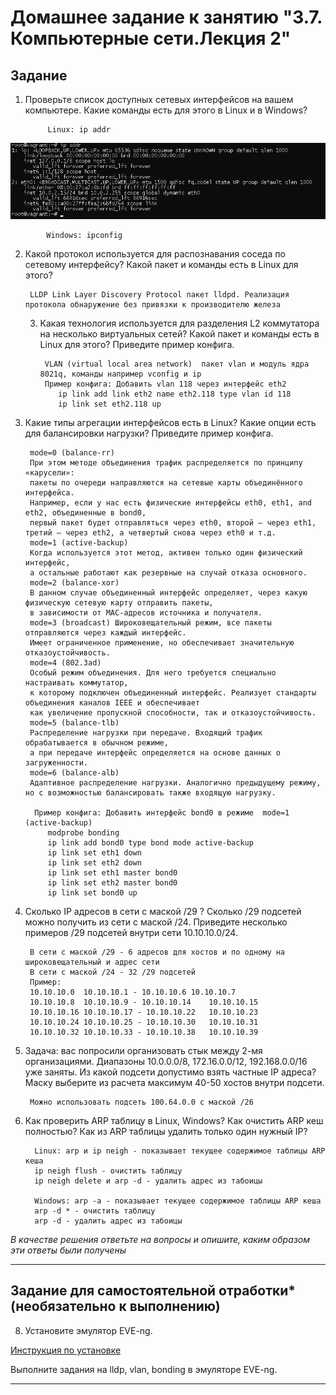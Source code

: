 # Домашнее задание к занятию "3.7. Компьютерные сети.Лекция 2"


## Задание

1. Проверьте список доступных сетевых интерфейсов на вашем компьютере. Какие команды есть для этого в Linux и в Windows?

            Linux: ip addr
![img_28.png](img_28.png)
            
            Windows: ipconfig

2. Какой протокол используется для распознавания соседа по сетевому интерфейсу? Какой пакет и команды есть в Linux для этого?
        
        LLDP Link Layer Discovery Protocol пакет lldpd. Реализация протокола обнаружение без привязки к производителю железа

   3. Какая технология используется для разделения L2 коммутатора на несколько виртуальных сетей? Какой пакет и команды есть в Linux для этого? Приведите пример конфига.
   
           VLAN (virtual local area network)  пакет vlan и модуль ядра 8021q, команды например vconfig и ip
           Пример конфига: Добавить vlan 118 через интерфейс eth2
              ip link add link eth2 name eth2.118 type vlan id 118 
              ip link set eth2.118 up 

4. Какие типы агрегации интерфейсов есть в Linux? Какие опции есть для балансировки нагрузки? Приведите пример конфига.

        mode=0 (balance-rr)
        При этом методе объединения трафик распределяется по принципу «карусели»: 
        пакеты по очереди направляются на сетевые карты объединённого интерфейса. 
        Например, если у нас есть физические интерфейсы eth0, eth1, and eth2, объединенные в bond0, 
        первый пакет будет отправляться через eth0, второй — через eth1, третий — через eth2, а четвертый снова через eth0 и т.д.
        mode=1 (active-backup)
        Когда используется этот метод, активен только один физический интерфейс,
        а остальные работают как резервные на случай отказа основного.
        mode=2 (balance-xor)
        В данном случае объединенный интерфейс определяет, через какую физическую сетевую карту отправить пакеты,
        в зависимости от MAC-адресов источника и получателя.
        mode=3 (broadcast) Широковещательный режим, все пакеты отправляются через каждый интерфейс.
        Имеет ограниченное применение, но обеспечивает значительную отказоустойчивость.
        mode=4 (802.3ad)
        Особый режим объединения. Для него требуется специально настраивать коммутатор,
        к которому подключен объединенный интерфейс. Реализует стандарты объединения каналов IEEE и обеспечивает
        как увеличение пропускной способности, так и отказоустойчивость.
        mode=5 (balance-tlb)
        Распределение нагрузки при передаче. Входящий трафик обрабатывается в обычном режиме,
        а при передаче интерфейс определяется на основе данных о загруженности.
        mode=6 (balance-alb)
        Адаптивное распределение нагрузки. Аналогично предыдущему режиму, но с возможностью балансировать также входящую нагрузку.

         Пример конфига: Добавить интерфейс bond0 в режиме  mode=1 (active-backup)
            modprobe bonding
            ip link add bond0 type bond mode active-backup
            ip link set eth1 down
            ip link set eth2 down
            ip link set eth1 master bond0
            ip link set eth2 master bond0
            ip link set bond0 up

5. Сколько IP адресов в сети с маской /29 ? Сколько /29 подсетей можно получить из сети с маской /24. Приведите несколько примеров /29 подсетей внутри сети 10.10.10.0/24.

        В сети с маской /29 - 6 адресов для хостов и по одному на широковещательный и адрес сети 
        В сети с маской /24 - 32 /29 подсетей
        Пример: 
        10.10.10.0	10.10.10.1 - 10.10.10.6	10.10.10.7
        10.10.10.8	10.10.10.9 - 10.10.10.14	10.10.10.15
        10.10.10.16	10.10.10.17 - 10.10.10.22	10.10.10.23
        10.10.10.24	10.10.10.25 - 10.10.10.30	10.10.10.31
        10.10.10.32	10.10.10.33 - 10.10.10.38	10.10.10.39
    
6. Задача: вас попросили организовать стык между 2-мя организациями. Диапазоны 10.0.0.0/8, 172.16.0.0/12, 192.168.0.0/16 уже заняты. Из какой подсети допустимо взять частные IP адреса? Маску выберите из расчета максимум 40-50 хостов внутри подсети.
   
        Можно использовать подсеть 100.64.0.0 с маской /26  

7. Как проверить ARP таблицу в Linux, Windows? Как очистить ARP кеш полностью? Как из ARP таблицы удалить только один нужный IP?
      
         Linux: arp и ip neigh - показывает текущее содержимое таблицы ARP кеша
         ip neigh flush - очистить таблицу
         ip neigh delete и arp -d - удалить адрес из табоицы

         Windows: arp -a - показывает текущее содержимое таблицы ARP кеша
         arp -d * - очистить таблицу
         arp -d - удалить адрес из табоицы
      

*В качестве решения ответьте на вопросы и опишите, каким образом эти ответы были получены*

---

## Задание для самостоятельной отработки* (необязательно к выполнению)

 8. Установите эмулятор EVE-ng.
 
 [Инструкция по установке](https://github.com/svmyasnikov/eve-ng)

 Выполните задания на lldp, vlan, bonding в эмуляторе EVE-ng. 
 
----
